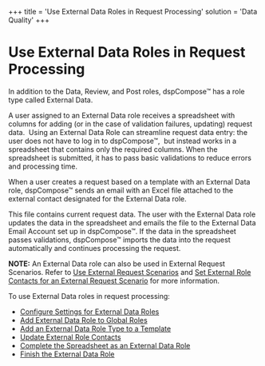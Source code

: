+++
title = 'Use External Data Roles in Request Processing'
solution = 'Data Quality'
+++

# Use External Data Roles in Request Processing

In addition to the Data, Review, and Post roles, dspCompose™ has a role
type called External Data.

A user assigned to an External Data role receives a spreadsheet with
columns for adding (or in the case of validation failures, updating)
request data.<span> </span> Using an External Data Role can streamline
request data entry: the user does not have to log in to dspCompose™,
<span> </span>but instead works in a spreadsheet that contains only the
required columns. When the spreadsheet is submitted, it has to pass
basic validations to reduce errors and processing time.

When a user creates a request based on a template with an External Data
role, dspCompose™ sends an email with an Excel file attached to the
external contact designated for the External Data role.

This file contains current request data. The user with the External Data
role updates the data in the spreadsheet and emails the file to the
External Data Email Account set up in dspCompose™. If the data in the
spreadsheet passes validations, dspCompose™ imports the data into the
request automatically and continues processing the request.

**NOTE:** An External Data role can also be used in External Request
Scenarios. Refer to [Use External Request
Scenarios](Use_External_Request_Scenarios.htm) and [Set External Role
Contacts for an External Request
Scenario](Set_External_Role_Contacts.htm) for more information.

To use External Data roles in request processing:

  - [Configure Settings for External Data
    Roles](Configure_Settings_for_External_Data_Roles.htm)
  - [Add External Data Role to Global
    Roles](Add_External_Data_Role_to_Global_Roles.htm)
  - [Add an External Data Role Type to a
    Template](Add_an_External_Data_Role_to_Template.htm)
  - [Update External Role Contacts](Update_External_Role_Contacts.htm)
  - [Complete the Spreadsheet as an External Data
    Role](Complete_the_Spreadsheet_as_as_External_Data_Role.htm)
  - [Finish the External Data Role](Finish_the_External_Data_Role.htm)
